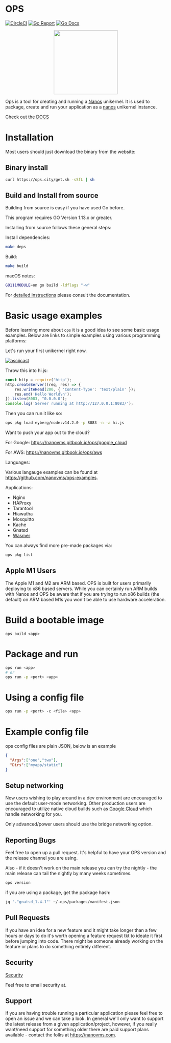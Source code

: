 # OPS

[![CircleCI](https://circleci.com/gh/nanovms/ops.svg?style=svg)](https://circleci.com/gh/nanovms/ops)
[![Go Report](https://goreportcard.com/badge/github.com/nanovms/ops)](https://goreportcard.com/report/github.com/nanovms/ops)
[![Go Docs](https://godoc.org/github.com/nanovms/ops?status.svg)](http://godoc.org/github.com/nanovms/ops)

<p align="center">
  <img src="https://i.imgur.com/OtfAABU.png" style="width:200px;"/>
</p>

Ops is a tool for creating and running a [Nanos](https://github.com/nanovms/nanos) unikernel. It is used to
package, create and run your application as a [nanos](https://github.com/nanovms/nanos) unikernel instance.

Check out the [DOCS](https://nanovms.gitbook.io/ops/)

# Installation

Most users should just download the binary from the website:

## Binary install

```sh
curl https://ops.city/get.sh -sSfL | sh
```

## Build and Install from source

Building from source is easy if you have used Go before.

This program requires GO Version 1.13.x or greater.

Installing from source follows these general steps:

Install dependencies:

```sh
make deps
```

Build:

```sh
make build
```

macOS notes:

```sh
GO111MODULE=on go build -ldflags "-w"
```

For [detailed instructions](https://nanovms.gitbook.io/ops/developer/prerequisites) please consult the documentation.

# Basic usage examples

Before learning more about `ops` it is a good idea to see some basic usage
examples. Below are links to simple examples using various programming platforms:

Let's run your first unikernel right now.

[![asciicast](https://asciinema.org/a/256914.svg)](https://asciinema.org/a/256914)

Throw this into hi.js:

```javascript
const http = require('http');
http.createServer((req, res) => {
    res.writeHead(200, { 'Content-Type': 'text/plain' });
    res.end('Hello World\n');
}).listen(8083, "0.0.0.0");
console.log('Server running at http://127.0.0.1:8083/');
```

Then you can run it like so:

```sh
ops pkg load eyberg/node:v14.2.0 -p 8083 -n -a hi.js
```

Want to push your app out to the cloud?

For Google: https://nanovms.gitbook.io/ops/google_cloud

For AWS: https://nanovms.gitbook.io/ops/aws

Languages:

Various langauge examples can be found at https://github.com/nanovms/ops-examples.

Applications:

* Nginx
* HAProxy
* Tarantool
* Hiawatha
* Mosquitto
* Kache
* Gnatsd
* [Wasmer](https://github.com/nanovms/ops-examples/tree/master/wasm/01-hello-world)

You can always find more pre-made packages via:

```sh
ops pkg list
```

## Apple M1 Users

The Apple M1 and M2 are ARM based. OPS is built for users primarily
deploying to x86 based servers. While you can certainly run ARM builds
with Nanos and OPS be aware that if you are trying to run x86 builds
(the default) on ARM based M1s you won't be able to use hardware
acceleration.

# Build a bootable image
`ops build <app>`

# Package and run
```sh
ops run <app>
# or
ops run -p <port> <app>
```

# Using a config file
```sh
ops run -p <port> -c <file> <app>
```

# Example config file

ops config files are plain JSON, below is an example

```JSON
{
  "Args":["one","two"],
  "Dirs":["myapp/static"]
}
```

## Setup networking

New users wishing to play around in a dev environment are encouraged to
use the default user-mode networking. Other production users are
encouraged to utilize native cloud builds such as [Google
Cloud](https://nanovms.gitbook.io/ops/google_cloud) which
handle networking for you.

Only advanced/power users should use the bridge networking option.

## Reporting Bugs

Feel free to open up a pull request. It's helpful to have your OPS
version and the release channel you are using.

Also - if it doesn't work on the main release you can try the nightly -
the main release can tail the nightly by many weeks sometimes.

```sh
ops version
```

if you are using a package, get the package hash:

```sh
jq '."gnatsd_1.4.1"' ~/.ops/packages/manifest.json
```

## Pull Requests

If you have an idea for a new feature and it might take longer than a
few hours or days to do it's worth opening a feature request tkt to
ideate it first before jumping into code. There might be someone already
working on the feature or plans to do something entirely different.

## Security

[Security](https://github.com/nanovms/ops/blob/master/SECURITY.md)

Feel free to email security at.

## Support

If you are having trouble running a particular application please feel
free to open an issue and we can take a look. In general we'll only want
to support the latest release from a given application/project, however,
if you really want/need support for something older there are paid
support plans available - contact the folks at https://nanovms.com.

